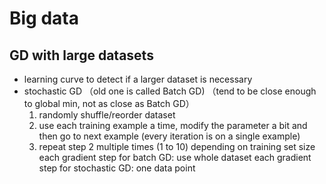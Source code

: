 # Big data
## GD with large datasets
- learning curve to detect if a larger dataset is necessary
- stochastic GD （old one is called Batch GD) （tend to be close enough to global min, not as close as Batch GD）
  1. randomly shuffle/reorder dataset
  2. use each training example a time, modify the parameter a bit and then go to next example (every iteration is on a single example)
  3. repeat step 2 multiple times (1 to 10) depending on training set size
each gradient step for batch GD: use whole dataset
each gradient step for stochastic GD: one data point
  

